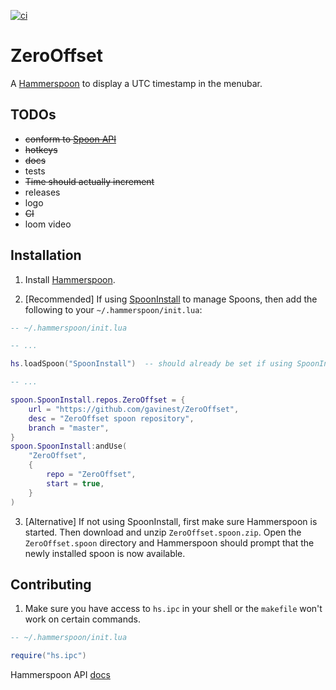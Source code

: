 [![ci](https://github.com/gavinest/ZeroOffset/actions/workflows/ci.yml/badge.svg)](https://github.com/gavinest/ZeroOffset/actions/workflows/ci.yml)

# ZeroOffset

A [Hammerspoon](https://www.hammerspoon.org/) to display a UTC timestamp in the menubar.

## TODOs

* ~~conform to [Spoon API](https://github.com/Hammerspoon/hammerspoon/blob/master/SPOONS.md#how-do-i-create-a-spoon)~~
* ~~hotkeys~~
* ~~docs~~
* tests
* ~~Time should actually increment~~
* releases
* logo
* ~~CI~~
* loom video

## Installation

1. Install [Hammerspoon](https://www.hammerspoon.org/).

2. [Recommended] If using [SpoonInstall](https://www.hammerspoon.org/Spoons/SpoonInstall.html#repos) to manage Spoons,
then add the following to your `~/.hammerspoon/init.lua`:

```lua
-- ~/.hammerspoon/init.lua

-- ...

hs.loadSpoon("SpoonInstall")  -- should already be set if using SpoonInstall

-- ...

spoon.SpoonInstall.repos.ZeroOffset = {
    url = "https://github.com/gavinest/ZeroOffset",
    desc = "ZeroOffset spoon repository",
    branch = "master",
}
spoon.SpoonInstall:andUse(
    "ZeroOffset",
    {
        repo = "ZeroOffset",
        start = true,
    }
)
```

3. [Alternative] If not using SpoonInstall, first make sure Hammerspoon is started. Then download and unzip `ZeroOffset.spoon.zip`.
Open the `ZeroOffset.spoon` directory and Hammerspoon should prompt that the newly installed spoon is now available.

## Contributing

1. Make sure you have access to `hs.ipc` in your shell or the `makefile` won't work on certain commands. 

```lua
-- ~/.hammerspoon/init.lua

require("hs.ipc")
```

Hammerspoon API [docs](https://www.hammerspoon.org/docs/index.html)
